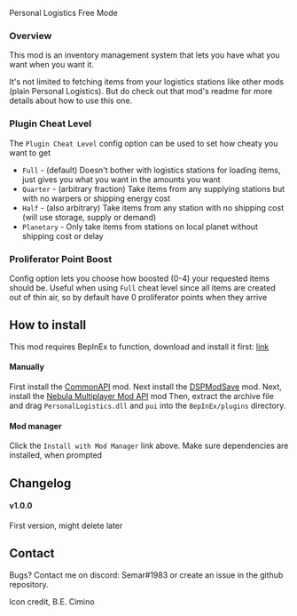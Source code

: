 ﻿Personal Logistics Free Mode

### Overview
This mod is an inventory management system that lets you have what you want when you want it.

It's not limited to fetching items from your logistics stations like other mods (plain Personal Logistics). But do check
out that mod's readme for more details about how to use this one.

### Plugin Cheat Level

The `Plugin Cheat Level` config option can be used to set how cheaty you want to get

* `Full` - (default) Doesn't bother with logistics stations for loading items, just gives you what you want in the amounts you want
* `Quarter` - (arbitrary fraction) Take items from any supplying stations but with no warpers or shipping energy cost
* `Half` - (also arbitrary) Take items from any station with no shipping cost (will use storage, supply or demand) 
* `Planetary` - Only take items from stations on local planet without shipping cost or delay

### Proliferator Point Boost
Config option lets you choose how boosted (0-4) your requested items should be. 
Useful when using `Full` cheat level since all items are created out of thin air, so by default
have 0 proliferator points when they arrive

## How to install

This mod requires BepInEx to function, download and install it
first: [link](https://bepinex.github.io/bepinex_docs/master/articles/user_guide/installation/index.html?tabs=tabid-win)

#### Manually

First install the [CommonAPI](https://dsp.thunderstore.io/package/CommonAPI/CommonAPI/) mod. Next install
the [DSPModSave](https://dsp.thunderstore.io/package/CommonAPI/DSPModSave/) mod. 
Next, install the [Nebula Multiplayer Mod API](https://dsp.thunderstore.io/package/nebula/NebulaMultiplayerModApi/) mod
Then, extract the archive file and drag `PersonalLogistics.dll` and `pui` into the `BepInEx/plugins` directory.

#### Mod manager

Click the `Install with Mod Manager` link above. Make sure dependencies are installed, when prompted

## Changelog

#### v1.0.0
First version, might delete later

## Contact

Bugs? Contact me on discord: Semar#1983 or create an issue in the github repository.

Icon credit, B.E. Cimino